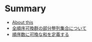# Summary

- [About this](README.md)
- [全順序可換群の部分整列集合について](./on-well-ordered-subsets-of-totally-ordered-commutative-group/addition.md)
- [順序数に可換な和を定義する](./ordinals/commutative-addition-of-ordinals.md)

